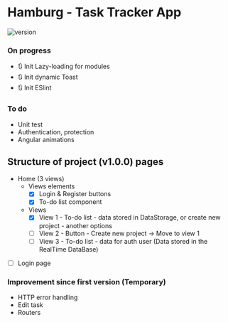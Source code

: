 # Hamburg - Task Tracker App 
![version](https://img.shields.io/badge/version-0.2.1-yellow.svg)

### On progress
* 🔃 Init Lazy-loading for modules
* 🔃 Init dynamic Toast
* 🔃 Init ESlint

### To do 
* Unit test
* Authentication, protection
* Angular animations

## Structure of project (v1.0.0) pages
* Home (3 views)
  * Views elements
    * [x] Login & Register buttons
    * [x] To-do list component
  * Views
    * [x] View 1 - To-do list - data stored in DataStorage, or create new project - another options
    * [ ] View 2 - Button - Create new project -> Move to view 1
    * [ ] View 3 - To-do list - data for auth user (Data stored in the RealTime DataBase)
* [ ] Login page 


### Improvement since first version (Temporary)
* HTTP error handling
* Edit task
* Routers


